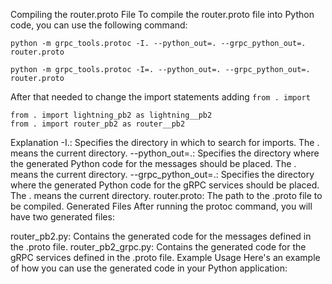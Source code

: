 Compiling the router.proto File
To compile the router.proto file into Python code, you can use the following command:

```
python -m grpc_tools.protoc -I. --python_out=. --grpc_python_out=. router.proto
```
```
python -m grpc_tools.protoc -I=. --python_out=. --grpc_python_out=. router.proto
```

After that needed to change the import statements adding `from . import`
```
from . import lightning_pb2 as lightning__pb2
from . import router_pb2 as router__pb2
```

Explanation
-I.: Specifies the directory in which to search for imports. The . means the current directory.
--python_out=.: Specifies the directory where the generated Python code for the messages should be placed. The . means the current directory.
--grpc_python_out=.: Specifies the directory where the generated Python code for the gRPC services should be placed. The . means the current directory.
router.proto: The path to the .proto file to be compiled.
Generated Files
After running the protoc command, you will have two generated files:

router_pb2.py: Contains the generated code for the messages defined in the .proto file.
router_pb2_grpc.py: Contains the generated code for the gRPC services defined in the .proto file.
Example Usage
Here's an example of how you can use the generated code in your Python application: